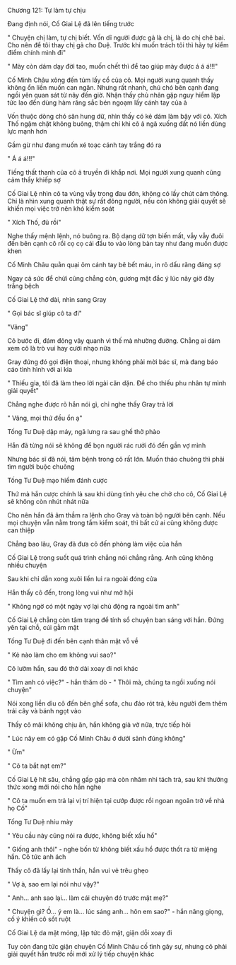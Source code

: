 




Chương 121: Tự làm tự chịu

Đang định nói, Cố Giai Lệ đã lên tiếng trước

" Chuyện chị làm, tự chị biết. Vốn dĩ người được gả là chị, là do chị chê bai. Cho nên để tôi thay chị gả cho Duệ. Trước khi muốn trách tôi thì hãy tự kiểm điểm chính mình đi"

" Mày còn dám dạy đời tao, muốn chết thì để tao giúp mày được á á á!!!"

Cố Minh Châu xông đến túm lấy cổ của cô. Mọi người xung quanh thấy không ổn liền muốn can ngăn. Nhưng rất nhanh, chú chó bên cạnh đang ngồi yên quan sát từ nãy đến giờ. Nhận thấy chủ nhân gặp nguy hiểm lập tức lao đến dùng hàm răng sắc bén ngoạm lấy cánh tay của ả

Vốn thuộc dòng chó săn hung dữ, nhìn thấy có kẻ dám làm bậy với cô. Xích Thố ngậm chặt không buông, thậm chí khi cô ả ngã xuống đất nó liền dùng lực mạnh hơn

Gầm gừ như đang muốn xé toạc cánh tay trắng đó ra

" Á á á!!!"

Tiếng thất thanh của cô ả truyền đi khắp nơi. Mọi người xung quanh cũng cảm thấy khiếp sợ

Cố Giai Lệ nhìn cô ta vùng vẫy trong đau đớn, không có lấy chút cảm thông. Chỉ là nhìn xung quanh thật sự rất đông người, nếu còn không giải quyết sẽ khiến mọi việc trở nên khó kiểm soát

" Xích Thố, đủ rồi"

Nghe thấy mệnh lệnh, nó buông ra. Bộ dạng dữ tợn biến mất, vẫy vẫy đuôi đến bên cạnh cô rồi cọ cọ cái đầu to vào lòng bàn tay như đang muốn được khen


Cố Minh Châu quằn quại ôm cánh tay bê bết máu, in rõ dấu răng đáng sợ

Ngay cả sức để chửi cũng chẳng còn, gương mặt đắc ý lúc nãy giờ đây trắng bệch

Cố Giai Lệ thở dài, nhìn sang Gray

" Gọi bác sĩ giúp cô ta đi"

"Vâng"

Cô bước đi, đám đông vây quanh vì thế mà nhường đường. Chẳng ai dám xem cô là trò vui hay cười nhạo nữa

Gray đứng đó gọi điện thoại, nhưng không phải mời bác sĩ, mà đang báo cáo tình hình với ai kia

" Thiếu gia, tôi đã làm theo lời ngài căn dặn. Để cho thiếu phu nhân tự mình giải quyết"

Chẳng nghe được rõ hắn nói gì, chỉ nghe thấy Gray trả lời

" Vâng, mọi thứ đều ổn ạ"

Tống Tư Duệ dập máy, ngã lưng ra sau ghế thở phào

Hắn đã từng nói sẽ không để bọn người rác rưởi đó đến gần vợ mình

Nhưng bác sĩ đã nói, tâm bệnh trong cô rất lớn. Muốn tháo chuông thì phải tìm người buộc chuông

Tống Tư Duệ mạo hiểm đánh cược

Thứ mà hắn cược chính là sau khi dùng tình yêu che chở cho cô, Cố Giai Lệ sẽ không còn nhút nhát nữa

Cho nên hắn đã âm thầm ra lệnh cho Gray và toàn bộ người bên cạnh. Nếu mọi chuyện vẫn nằm trong tầm kiểm soát, thì bất cứ ai cũng không được can thiệp


Chẳng bao lâu, Gray đã đưa cô đến phòng làm việc của hắn

Cố Giai Lệ trong suốt quá trình chẳng nói chẳng rằng. Anh cũng không nhiều chuyện

Sau khi chỉ dẫn xong xuôi liền lui ra ngoài đóng cửa

Hắn thấy cô đến, trong lòng vui như mở hội

" Không ngờ có một ngày vợ lại chủ động ra ngoài tìm anh"

Cố Giai Lệ chẳng còn tâm trạng để tính sổ chuyện ban sáng với hắn. Đứng yên tại chỗ, cúi gằm mặt

Tống Tư Duệ đi đến bên cạnh thân mật vỗ về

" Kẻ nào làm cho em không vui sao?"

Cô lườm hắn, sau đó thở dài xoay đi nơi khác

" Tìm anh có việc?" - hắn thăm dò - " Thôi mà, chúng ta ngồi xuống nói chuyện"

Nói xong liền dìu cô đến bên ghế sofa, chu đáo rót trà, kêu người đem thêm trái cây và bánh ngọt vào

Thấy cô mãi không chịu ăn, hắn không giả vờ nữa, trực tiếp hỏi

" Lúc nãy em có gặp Cố Minh Châu ở dưới sảnh đúng không"

" Ừm"

" Cô ta bắt nạt em?"

Cố Giai Lệ hít sâu, chẳng gấp gáp mà còn nhâm nhi tách trà, sau khi thưởng thức xong mới nói cho hắn nghe

" Cô ta muốn em trả lại vị trí hiện tại cướp được rồi ngoan ngoãn trở về nhà họ Cố"

Tống Tư Duệ nhíu mày

" Yêu cầu này cũng nói ra được, không biết xấu hổ"

" Giống anh thôi" - nghe bốn từ không biết xấu hổ được thốt ra từ miệng hắn. Cô tức anh ách

Thấy cô đã lấy lại tinh thần, hắn vui vẻ trêu ghẹo

" Vợ à, sao em lại nói như vậy?"

" Anh... anh sao lại... làm cái chuyện đó trước mặt mẹ?"

" Chuyện gì? Ồ... ý em là... lúc sáng anh... hôn em sao?" - hắn nâng giọng, cố ý khiến cô sốt ruột

Cố Giai Lệ da mặt mỏng, lập tức đỏ mặt, giận dỗi xoay đi

Tuy còn đang tức giận chuyện Cố Minh Châu cố tình gây sự, nhưng cô phải giải quyết hắn trước rồi mới xử lý tiếp chuyện khác




